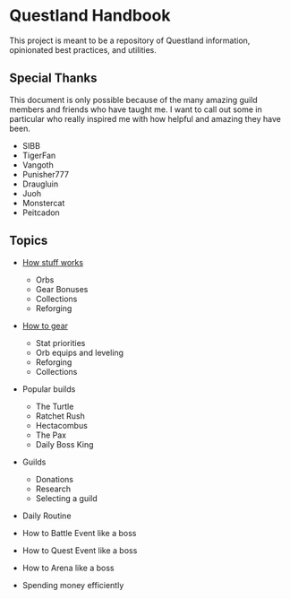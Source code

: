 # Questland Handbook
This project is meant to be a repository of Questland information, opinionated best practices, and utilities.

## Special Thanks
This document is only possible because of the many amazing guild members and friends who have taught 
me.  I want to call out some in particular who really inspired me with how helpful and amazing they 
have been.

- SIBB
- TigerFan
- Vangoth
- Punisher777
- Draugluin
- Juoh
- Monstercat
- Peitcadon


## Topics

- [How stuff works](how-stuff-works.md)
   - Orbs
   - Gear Bonuses
   - Collections
   - Reforging

- [How to gear](how-to-gear.md)
   - Stat priorities
   - Orb equips and leveling
   - Reforging
   - Collections
   
- Popular builds
  - The Turtle
  - Ratchet Rush
  - Hectacombus
  - The Pax
  - Daily Boss King

- Guilds
  - Donations
  - Research
  - Selecting a guild

- Daily Routine

- How to Battle Event like a boss

- How to Quest Event like a boss

- How to Arena like a boss

- Spending money efficiently



